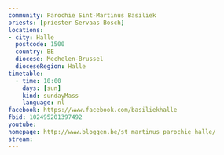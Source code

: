 ```yaml
---
community: Parochie Sint-Martinus Basiliek
priests: [priester Servaas Bosch]
locations:
- city: Halle
  postcode: 1500
  country: BE
  diocese: Mechelen-Brussel
  dioceseRegion: Halle
timetable:
  - time: 10:00
    days: [sun]
    kind: sundayMass
    language: nl
facebook: https://www.facebook.com/basiliekhalle
fbid: 102495201397492
youtube:
homepage: http://www.bloggen.be/st_martinus_parochie_halle/
stream:
---
```

